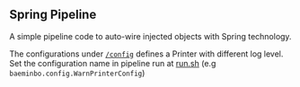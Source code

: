 Spring Pipeline
----

A simple pipeline code to auto-wire injected objects with Spring technology.

The configurations under [`/config`](src/main/java/baeminbo/config) defines a Printer with different log level. Set the configuration name in pipeline run at [run.sh](run.sh) (e.g `baeminbo.config.WarnPrinterConfig`)
